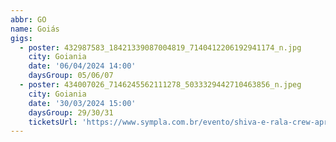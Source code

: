 ```yaml
---
abbr: GO
name: Goiás
gigs:
  - poster: 432987583_18421339087004819_7140412206192941174_n.jpg
    city: Goiania
    date: '06/04/2024 14:00'
    daysGroup: 05/06/07
  - poster: 434007026_7146245562111278_5033329442710463856_n.jpeg
    city: Goiania
    date: '30/03/2024 15:00'
    daysGroup: 29/30/31
    ticketsUrl: 'https://www.sympla.com.br/evento/shiva-e-rala-crew-apresentam-test-teia-tour/2384345'
---
```


